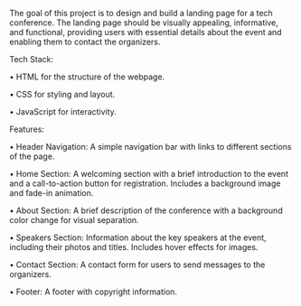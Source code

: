 The goal of this project is to design and build a landing page for a tech conference. The landing page should be visually appealing, informative, and functional, providing users with essential details about the event and enabling them to contact the organizers.


Tech Stack:

 • HTML for the structure of the webpage.

 • CSS for styling and layout.
 
 • JavaScript for interactivity.


Features:

 • Header Navigation: A simple navigation bar with links to different sections of the page.

 • Home Section: A welcoming section with a brief introduction to the event and a call-to-action button for registration. Includes a background image     and fade-in animation.

 • About Section: A brief description of the conference with a background color change for visual separation.

 • Speakers Section: Information about the key speakers at the event, including their photos and titles. Includes hover effects for images.

 • Contact Section: A contact form for users to send messages to the organizers.

 • Footer: A footer with copyright information.
